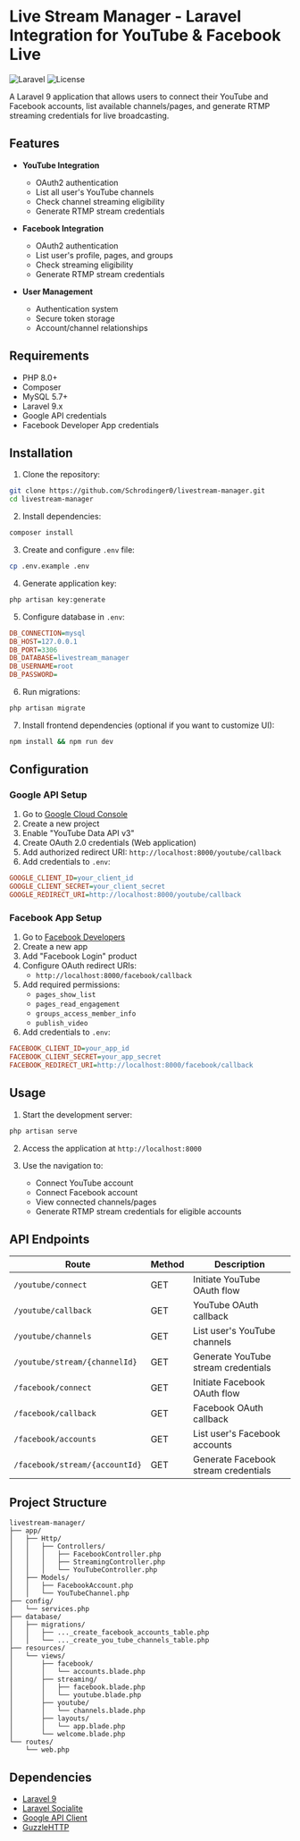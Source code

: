 # Live Stream Manager - Laravel Integration for YouTube & Facebook Live

![Laravel](https://img.shields.io/badge/laravel-9.x-red.svg)
![License](https://img.shields.io/badge/license-MIT-blue.svg)

A Laravel 9 application that allows users to connect their YouTube and Facebook accounts, list available channels/pages, and generate RTMP streaming credentials for live broadcasting.

## Features

- **YouTube Integration**
  - OAuth2 authentication
  - List all user's YouTube channels
  - Check channel streaming eligibility
  - Generate RTMP stream credentials

- **Facebook Integration**
  - OAuth2 authentication
  - List user's profile, pages, and groups
  - Check streaming eligibility
  - Generate RTMP stream credentials

- **User Management**
  - Authentication system
  - Secure token storage
  - Account/channel relationships

## Requirements

- PHP 8.0+
- Composer
- MySQL 5.7+
- Laravel 9.x
- Google API credentials
- Facebook Developer App credentials

## Installation

1. Clone the repository:
```bash
git clone https://github.com/Schrodinger0/livestream-manager.git
cd livestream-manager
```

2. Install dependencies:
```bash
composer install
```

3. Create and configure `.env` file:
```bash
cp .env.example .env
```

4. Generate application key:
```bash
php artisan key:generate
```

5. Configure database in `.env`:
```ini
DB_CONNECTION=mysql
DB_HOST=127.0.0.1
DB_PORT=3306
DB_DATABASE=livestream_manager
DB_USERNAME=root
DB_PASSWORD=
```

6. Run migrations:
```bash
php artisan migrate
```

7. Install frontend dependencies (optional if you want to customize UI):
```bash
npm install && npm run dev
```

## Configuration

### Google API Setup

1. Go to [Google Cloud Console](https://console.cloud.google.com/)
2. Create a new project
3. Enable "YouTube Data API v3"
4. Create OAuth 2.0 credentials (Web application)
5. Add authorized redirect URI: `http://localhost:8000/youtube/callback`
6. Add credentials to `.env`:
```ini
GOOGLE_CLIENT_ID=your_client_id
GOOGLE_CLIENT_SECRET=your_client_secret
GOOGLE_REDIRECT_URI=http://localhost:8000/youtube/callback
```

### Facebook App Setup

1. Go to [Facebook Developers](https://developers.facebook.com/)
2. Create a new app
3. Add "Facebook Login" product
4. Configure OAuth redirect URIs:
   - `http://localhost:8000/facebook/callback`
5. Add required permissions:
   - `pages_show_list`
   - `pages_read_engagement`
   - `groups_access_member_info`
   - `publish_video`
6. Add credentials to `.env`:
```ini
FACEBOOK_CLIENT_ID=your_app_id
FACEBOOK_CLIENT_SECRET=your_app_secret
FACEBOOK_REDIRECT_URI=http://localhost:8000/facebook/callback
```

## Usage

1. Start the development server:
```bash
php artisan serve
```

2. Access the application at `http://localhost:8000`

3. Use the navigation to:
   - Connect YouTube account
   - Connect Facebook account
   - View connected channels/pages
   - Generate RTMP stream credentials for eligible accounts

## API Endpoints

| Route | Method | Description |
|-------|--------|-------------|
| `/youtube/connect` | GET | Initiate YouTube OAuth flow |
| `/youtube/callback` | GET | YouTube OAuth callback |
| `/youtube/channels` | GET | List user's YouTube channels |
| `/youtube/stream/{channelId}` | GET | Generate YouTube stream credentials |
| `/facebook/connect` | GET | Initiate Facebook OAuth flow |
| `/facebook/callback` | GET | Facebook OAuth callback |
| `/facebook/accounts` | GET | List user's Facebook accounts |
| `/facebook/stream/{accountId}` | GET | Generate Facebook stream credentials |

## Project Structure

```
livestream-manager/
├── app/
│   ├── Http/
│   │   ├── Controllers/
│   │   │   ├── FacebookController.php
│   │   │   ├── StreamingController.php
│   │   │   └── YouTubeController.php
│   ├── Models/
│   │   ├── FacebookAccount.php
│   │   └── YouTubeChannel.php
├── config/
│   └── services.php
├── database/
│   ├── migrations/
│   │   ├── ..._create_facebook_accounts_table.php
│   │   └── ..._create_you_tube_channels_table.php
├── resources/
│   └── views/
│       ├── facebook/
│       │   └── accounts.blade.php
│       ├── streaming/
│       │   ├── facebook.blade.php
│       │   └── youtube.blade.php
│       ├── youtube/
│       │   └── channels.blade.php
│       ├── layouts/
│       │   └── app.blade.php
│       └── welcome.blade.php
└── routes/
    └── web.php
```

## Dependencies

- [Laravel 9](https://laravel.com/docs/9.x)
- [Laravel Socialite](https://laravel.com/docs/9.x/socialite)
- [Google API Client](https://github.com/googleapis/google-api-php-client)
- [GuzzleHTTP](https://docs.guzzlephp.org/en/stable/)

